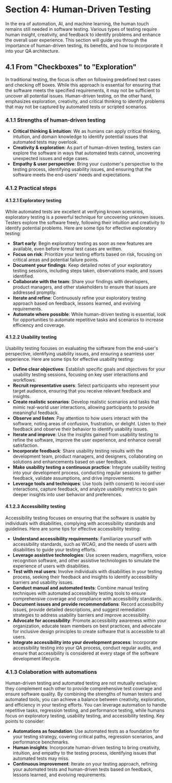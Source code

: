 # Section 4: Human-Driven Testing

In the era of automation, AI, and machine learning, the human touch remains still needed in software testing. Various types of testing require human insight, creativity, and feedback to identify problems and enhance the overall user experience. This section will guide you through the importance of human-driven testing, its benefits, and how to incorporate it into your QA architecture.

## 4.1 From "Checkboxes" to "Exploration"

In traditional testing, the focus is often on following predefined test cases and checking off boxes. While this approach is essential for ensuring that the software meets the specified requirements, it may not be sufficient to uncover all potential issues. Human-driven testing, on the other hand, emphasizes exploration, creativity, and critical thinking to identify problems that may not be captured by automated tests or scripted scenarios.

### 4.1.1 Strengths of human-driven testing

- **Critical thinking & intuition**: We as humans can apply critical thinking, intuition, and domain knowledge to identify potential issues that automated tests may overlook.
- **Creativity & exploration**: As part of human-driven testing, testers can explore the software in ways that automated tests cannot, uncovering unexpected issues and edge cases.
- **Empathy & user perspective**: Bring your customer's perspective to the testing process, identifying usability issues, and ensuring that the software meets the end-users' needs and expectations.

### 4.1.2 Practical steps

#### 4.1.2.1 Exploratory testing

While automated tests are excellent at verifying known scenarios, exploratory testing is a powerful technique for uncovering unknown issues. Testers explore the software freely, following their intuition and creativity to identify potential problems. Here are some tips for effective exploratory testing:

- **Start early**: Begin exploratory testing as soon as new features are available, even before formal test cases are written.
- **Focus on risk**: Prioritize your testing efforts based on risk, focusing on critical areas and potential failure points.
- **Document your findings**: Keep detailed notes of your exploratory testing sessions, including steps taken, observations made, and issues identified.
- **Collaborate with the team**: Share your findings with developers, product managers, and other stakeholders to ensure that issues are addressed promptly.
- **Iterate and refine**: Continuously refine your exploratory testing approach based on feedback, lessons learned, and evolving requirements.
- **Automate where possible**: While human-driven testing is essential, look for opportunities to automate repetitive tasks and scenarios to increase efficiency and coverage.

#### 4.1.2.2 Usability testing

Usability testing focuses on evaluating the software from the end-user's perspective, identifying usability issues, and ensuring a seamless user experience. Here are some tips for effective usability testing:

- **Define clear objectives**: Establish specific goals and objectives for your usability testing sessions, focusing on key user interactions and workflows.
- **Recruit representative users**: Select participants who represent your target audience, ensuring that you receive relevant feedback and insights.
- **Create realistic scenarios**: Develop realistic scenarios and tasks that mimic real-world user interactions, allowing participants to provide meaningful feedback.
- **Observe and listen**: Pay attention to how users interact with the software, noting areas of confusion, frustration, or delight. Listen to their feedback and observe their behavior to identify usability issues.
- **Iterate and improve**: Use the insights gained from usability testing to refine the software, improve the user experience, and enhance overall satisfaction.
- **Incorporate feedback**: Share usability testing results with the development team, product managers, and designers, collaborating on solutions and enhancements based on user feedback.
- **Make usability testing a continuous practice**: Integrate usability testing into your development process, conducting regular sessions to gather feedback, validate assumptions, and drive improvements.
- **Leverage tools and techniques**: Use tools (with consent) to record user interactions, capture feedback, and analyze usability metrics to gain deeper insights into user behavior and preferences.

#### 4.1.2.3 Accessibility testing

Accessibility testing focuses on ensuring that the software is usable by individuals with disabilities, complying with accessibility standards and guidelines. Here are some tips for effective accessibility testing:

- **Understand accessibility requirements**: Familiarize yourself with accessibility standards, such as WCAG, and the needs of users with disabilities to guide your testing efforts.
- **Leverage assistive technologies**: Use screen readers, magnifiers, voice recognition software, and other assistive technologies to simulate the experience of users with disabilities.
- **Test with real users**: Involve individuals with disabilities in your testing process, seeking their feedback and insights to identify accessibility barriers and usability issues.
- **Conduct manual and automated tests**: Combine manual testing techniques with automated accessibility testing tools to ensure comprehensive coverage and compliance with accessibility standards.
- **Document issues and provide recommendations**: Record accessibility issues, provide detailed descriptions, and suggest remediation strategies to address usability barriers and improve accessibility.
- **Advocate for accessibility**: Promote accessibility awareness within your organization, educate team members on best practices, and advocate for inclusive design principles to create software that is accessible to all users.
- **Integrate accessibility into your development process**: Incorporate accessibility testing into your QA process, conduct regular audits, and ensure that accessibility is considered at every stage of the software development lifecycle.

### 4.1.3 Colaboration with automations

Human-driven testing and automated testing are not mutually exclusive; they complement each other to provide comprehensive test coverage and ensure software quality. By combining the strengths of human testers and automated tools, you can achieve a balance between creativity, exploration, and efficiency in your testing efforts. You can leverage automation to handle repetitive tasks, regression testing, and performance testing, while humans focus on exploratory testing, usability testing, and accessibility testing. Key points to consider:

- **Automations as foundation**: Use automated tests as a foundation for your testing strategy, covering critical paths, regression scenarios, and performance benchmarks.
- **Human insights**: Incorporate human-driven testing to bring creativity, intuition, and empathy to the testing process, identifying issues that automated tests may miss.
- **Continuous improvement**: Iterate on your testing approach, refining your automated tests and human-driven tests based on feedback, lessons learned, and evolving requirements.
